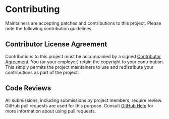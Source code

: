 # Contributing

Maintainers are accepting patches and contributions to this project.
Please note the following contribution guidelines.

## Contributor License Agreement
Contributions to this project must be accompanied by a signed [Contributor Agreement](ContributorAgreement.txt).
You (or your employer) retain the copyright to your contribution.
This simply permits the project maintainers to use and redistribute your contributions as part of the project.

## Code Reviews
All submissions, including submissions by project members, require review.
GitHub pull requests are used for this purpose.
Consult [GitHub Help](https://help.github.com/articles/about-pull-requests/) for more information about using pull requests.



